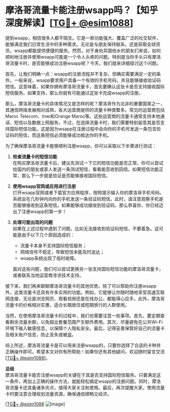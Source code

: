 # 摩洛哥流量卡能注册wsapp吗？【知乎深度解读】[[TG💪+ @esim1088](https://t.me/s/esim1088)]

提到wsapp，相信很多人都不陌生。它是一款功能强大、覆盖广泛的社交软件，能够满足我们日常生活中的多种需求。无论是与朋友保持联系，还是获取全球资讯，wsapp都能提供便捷的服务。然而，对于身处异国他乡的朋友们来说，如何顺利地注册并使用wsapp可能是一个令人头疼的问题。特别是当你手头只有摩洛哥流量卡时，是否能够成功注册wsapp呢？今天，我们就来详细探讨这个问题。

首先，让我们明确一点：wsapp的注册流程并不复杂，但确实需要满足一定的条件。一般来说，wsapp要求用户具备一个有效的手机号码，并且能够接收验证码短信。这意味着，如果你拥有摩洛哥流量卡，首先要确认这张卡是否支持接收国际短信服务。如果支持，那么你就有可能通过这张卡完成wsapp的注册。

那么，摩洛哥流量卡的具体情况又是怎样的呢？摩洛哥作为北非的重要国家之一，其通信网络发展相对成熟，各大运营商提供的流量卡种类繁多。常见的运营商包括Maroc Telecom、Inwi和Orange Maroc等。这些运营商的流量卡通常支持本地通话、短信以及数据上网服务。不过，在选择流量卡时，我们需要特别留意其是否支持国际短信功能。这是因为wsapp在注册过程中会向你的手机号发送一条包含验证码的短信，而这条短信必须能够成功抵达你的手机。

为了确保摩洛哥流量卡能够顺利注册wsapp，你可以采取以下步骤进行测试：

1. **检查流量卡的短信功能**  
   在购买摩洛哥流量卡后，建议先测试一下它的短信功能是否正常。你可以尝试给国内的朋友或家人发送一条测试短信，看看能否收到回信。如果短信功能正常，那么下一步就是验证是否能够接收国际短信。

2. **使用wsapp官网或应用进行注册**  
   打开wsapp官网或者下载官方应用程序，按照提示输入你的摩洛哥手机号码。系统会在几秒钟内向你的手机发送一条验证码短信。此时，请注意观察手机是否能够接收到这条短信。如果能够成功接收到验证码，那么恭喜你，你已经迈出了注册wsapp的第一步！

3. **处理可能出现的问题**  
   如果在上述过程中遇到了问题，比如无法接收到验证码短信，不要着急。这可能是由于以下几个原因造成的：
   - 流量卡本身不支持国际短信服务；
   - 网络信号不稳定，导致短信未能及时送达；
   - wsapp系统出现了临时故障。

   面对这些问题，我们可以尝试更换另一张支持国际短信功能的摩洛哥流量卡，或者联系当地运营商寻求技术支持。

接下来，我们再来聊聊摩洛哥流量卡的其他优势。除了可以帮助你注册wsapp外，这类流量卡还具有许多实用的功能。例如，它能够让你随时随地享受高速互联网连接，无论是浏览网页、观看视频还是在线办公，都能得心应手。此外，摩洛哥流量卡的价格相对实惠，适合长期居住或短期旅行的人群使用。

当然，在使用摩洛哥流量卡的过程中，我们也需要注意一些事项。首先，要定期查看剩余流量余额，以免超出套餐范围产生额外费用。其次，尽量避免在公共Wi-Fi环境下输入敏感信息，以保障个人隐私安全。最后，记得妥善保管好自己的流量卡及相关账户信息，防止丢失或被盗。

综上所述，摩洛哥流量卡是可以用来注册wsapp的，只要你选择了合适的卡种并正确操作即可。希望本文对你有所帮助！如果你还有其他疑问，欢迎随时留言交流[[TG💪+ @esim1088](https://t.me/s/esim1088)]。

**总结**  
摩洛哥流量卡能否注册wsapp的关键在于其是否支持国际短信服务。只要满足这一条件，再加上正确的操作方法，就能轻松搞定wsapp的注册问题。同时，摩洛哥流量卡还具备诸多优点，值得大家关注和使用。最后，再次提醒大家，使用流量卡时要注意合理规划流量资源，确保通信顺畅又经济。

[[TG💪+ @esim1088](https://t.me/s/esim1088) ![Image](https://i.postimg.cc/4NQfJmqS/Snipaste-2025-05-13-00-14-12.png)]